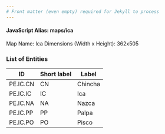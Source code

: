 ```yaml
---
# Front matter (even empty) required for Jekyll to process
---
```


#### JavaScript Alias: maps/ica

Map Name: Ica
Dimensions (Width x Height): 362x505


### List of Entities

ID | Short label | Label
---|---|---|
PE.IC.CN| CN | Chincha
PE.IC.IC| IC | Ica
PE.IC.NA| NA | Nazca
PE.IC.PP| PP | Palpa
PE.IC.PO| PO | Pisco
